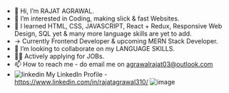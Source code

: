 - 👋 Hi, I’m RAJAT AGRAWAL.
- 👀 I’m interested in Coding, making slick & fast Websites.
- 🌱 I learned HTML, CSS, JAVASCRIPT, React + Redux, Responsive Web Design, SQL yet & many more language skills are yet to add.
- -> Currently Frontend Developer & upcoming MERN Stack Developer.
- 💞️ I’m looking to collaborate on my LANGUAGE SKILLS.
- 🧑‍💻 Actively applying for JOBs.
- 📫 How to reach me - do email me on agrawalrajat03@outlook.com
- ![linkedin](https://cloud.githubusercontent.com/assets/17016297/18839848/0fc7e74e-83d2-11e6-8c6a-277fc9d6e067.png) My LinkedIn Profile - https://www.linkedin.com/in/rajatagrawal310/
![image](https://user-images.githubusercontent.com/77153888/155785836-50af2b27-3453-40d3-b5ca-69d16c005d18.png)


<!---
agrawalrajat310/agrawalrajat310 is a ✨ special ✨ repository because its `README.md` (this file) appears on your GitHub profile.
You can click the Preview link to take a look at your changes.
--->
